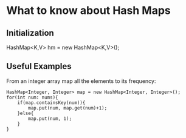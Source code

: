 # What to know about Hash Maps

## Initialization

HashMap<K,V> hm = new HashMap<K,V>();

## Useful Examples

From an integer array map all the elements to its frequency:

```
HashMap<Integer, Integer> map = new HashMap<Integer, Integer>();
for(int num: nums){
    if(map.containsKey(num)){
        map.put(num, map.get(num)+1);
    }else{
        map.put(num, 1);
    }
}
```

##
